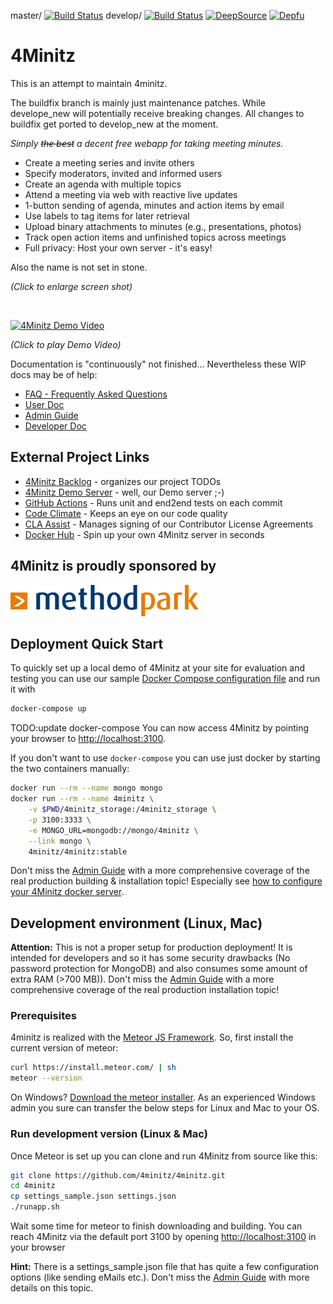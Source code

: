 master/ [![Build Status](https://github.com/4minitz/4minitz/workflows/4Minitz%20CI%20TestRunner/badge.svg?branch=master)](https://github.com/4minitz/4minitz/actions?query=workflow%3A%224Minitz+CI+TestRunner%22)
develop/ [![Build Status](https://github.com/4minitz/4minitz/workflows/4Minitz%20CI%20TestRunner/badge.svg?branch=develop)](https://github.com/4minitz/4minitz/actions?query=workflow%3A%224Minitz+CI+TestRunner%22)
[![DeepSource](https://app.deepsource.com/gh/bubonicfred/4minitz.svg/?label=active+issues&show_trend=true&token=1tQ4rdje5JBGoo8W5wsWKdkF)](https://app.deepsource.com/gh/bubonicfred/4minitz/)
[![Depfu](https://badges.depfu.com/badges/7fd87ff3f89e108808bbeb22148db594/overview.svg)](https://depfu.com/github/bubonicfred/4minitz?project_id=30798)

# 4Minitz

This is an attempt to maintain 4minitz.

The buildfix branch is mainly just maintenance patches. While develope_new will potentially receive breaking changes. All changes to buildfix get ported to develop_new at the moment.

_Simply ~~the best~~ a decent free webapp for taking meeting minutes._

- Create a meeting series and invite others
- Specify moderators, invited and informed users
- Create an agenda with multiple topics
- Attend a meeting via web with reactive live updates
- 1-button sending of agenda, minutes and action items by email
- Use labels to tag items for later retrieval
- Upload binary attachments to minutes (e.g., presentations, photos)
- Track open action items and unfinished topics across meetings
- Full privacy: Host your own server - it's easy!

Also the name is not set in stone.

_(Click to enlarge screen shot)_

<br>

[![4Minitz Demo Video](doc/4Minitz_Youtube_Thumbnail.png)](https://www.youtube.com/watch?v=v28q6AaEySQ)

_(Click to play Demo Video)_

Documentation is "continuously" not finished... Nevertheless these WIP docs may
be of help:

- [FAQ - Frequently Asked Questions](doc/faq.md)
- [User Doc](doc/user/usermanual.md)
- [Admin Guide](doc/admin/adminguide.md)
- [Developer Doc](doc/developer/developermanual.md)

## External Project Links

- [4Minitz Backlog](https://github.com/4minitz/4minitz/projects/1) - organizes our project TODOs
- [4Minitz Demo Server](https://www.4minitz.com) - well, our Demo server ;-)
- [GitHub Actions](https://github.com/4minitz/4minitz/actions?query=workflow%3A%224Minitz+CI+TestRunner%22) - Runs unit and end2end tests on each commit
- [Code Climate](https://codeclimate.com/github/4minitz/4minitz) - Keeps an eye on our code quality
- [CLA Assist](https://cla-assistant.io/4minitz/4minitz) - Manages signing of our Contributor License Agreements
- [Docker Hub](https://hub.docker.com/r/4minitz/4minitz/) - Spin up your own 4Minitz server in seconds

## 4Minitz is proudly sponsored by

<a href="http://www.methodpark.de"><img src="https://raw.githubusercontent.com/4minitz/4minitz/develop/doc/sponsor_methodpark.png" height="50px" alt="Method Park"></a>

## Deployment Quick Start

To quickly set up a local demo of 4Minitz at your site for evaluation and
testing you can use our sample
[Docker Compose configuration file](docker-compose.yml)
and run it with

```sh
docker-compose up
```
TODO:update docker-compose
You can now access 4Minitz by pointing your browser to
[http://localhost:3100](http://localhost:3100).

If you don't want to use `docker-compose` you can use just docker by starting
the two containers manually:

```sh
docker run --rm --name mongo mongo
docker run --rm --name 4minitz \
    -v $PWD/4minitz_storage:/4minitz_storage \
    -p 3100:3333 \
    -e MONGO_URL=mongodb://mongo/4minitz \
    --link mongo \
    4minitz/4minitz:stable
```

Don't miss the [Admin Guide](doc/admin/adminguide.md) with a more comprehensive
coverage of the real production building & installation topic! Especially see
[how to configure your 4Minitz docker server](doc/admin/adminguide.md#production-running---with-docker).

## Development environment (Linux, Mac)

**Attention:** This is not a proper setup for production deployment!
It is intended for developers and so it has some security drawbacks (No
password protection for MongoDB) and also consumes some amount of extra RAM
(>700 MB)). Don't miss the [Admin Guide](doc/admin/adminguide.md)
with a more comprehensive coverage of the real production installation topic!

### Prerequisites

4minitz is realized with the [Meteor JS Framework](http://www.meteor.com). So, first install the current version of meteor:

```sh
curl https://install.meteor.com/ | sh
meteor --version
```

On Windows? [Download the meteor installer](https://install.meteor.com/windows).
As an experienced Windows admin you sure can transfer the below steps for Linux and Mac to your OS.

### Run development version (Linux & Mac)

Once Meteor is set up you can clone and run 4Minitz from source like this:

```sh
git clone https://github.com/4minitz/4minitz.git
cd 4minitz
cp settings_sample.json settings.json
./runapp.sh
```

Wait some time for meteor to finish downloading and building.
You can reach 4Minitz via the default port 3100 by opening
[http://localhost:3100](http://localhost:3100) in your browser

**Hint:** There is a settings_sample.json file that has quite a few configuration options
(like sending eMails etc.). Don't miss the [Admin Guide](doc/admin/adminguide.md) with more details
on this topic.
